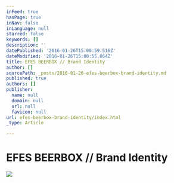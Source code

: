 ```yaml
---
inFeed: true
hasPage: true
inNav: false
inLanguage: null
starred: false
keywords: []
description: ''
datePublished: '2016-01-26T15:00:59.516Z'
dateModified: '2016-01-26T15:00:55.864Z'
title: EFES BEERBOX // Brand Identity
author: []
sourcePath: _posts/2016-01-26-efes-beerbox-brand-identity.md
published: true
authors: []
publisher:
  name: null
  domain: null
  url: null
  favicon: null
url: efes-beerbox-brand-identity/index.html
_type: Article

---
```

# EFES BEERBOX // Brand Identity
![](https://s3-us-west-2.amazonaws.com/the-grid-img/p/5061ed10d70531cb6a04d62c99b8636f9457a32e.jpg)